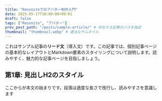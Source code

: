 ```yaml
---
title: "Resoniteでのアバター制作入門"
date: 2025-05-17T10:00:00+09:01
draft: false
tags: ["Resonite", "アバター"]
prev_post_path: "/posts/sample-article/" # 存在する記事のパスを指定
thumbnail: "thumbnail.webp" # 適当なサムネイル
---
```

これはサンプル記事の**リード文**（導入文）です。この記事では、個別記事ページの基本的なレイアウトとMarkdown要素のスタイリングについて説明します。読みやすく、魅力的な記事ページを目指しましょう。

## 第1章: 見出しH2のスタイル

ここからが本文の始まりです。段落は適度な長さで改行し、読みやすさを意識します